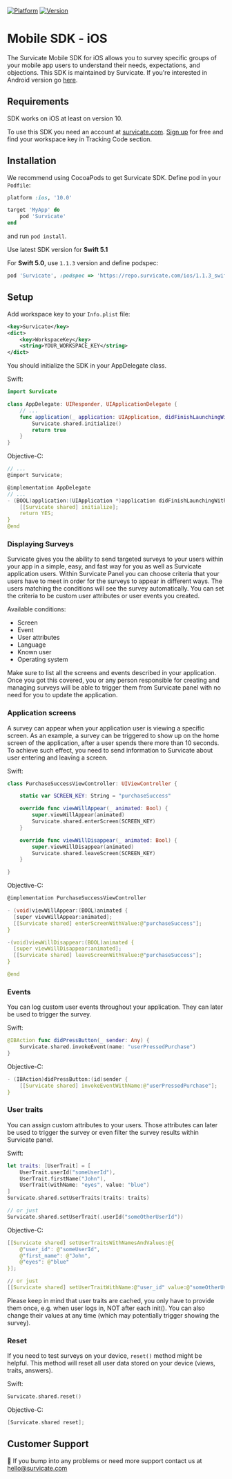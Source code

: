 [![Platform](https://img.shields.io/badge/platform-iOS-green.svg)](https://survicate.com/mobile-surveys/)
[![Version](https://img.shields.io/cocoapods/v/Survicate.svg)](https://developers.survicate.com/mobile-sdk/ios/)

# Mobile SDK - iOS

The Survicate Mobile SDK for iOS allows you to survey specific groups of your mobile app users to understand their needs, expectations, and objections. This SDK is maintained by Survicate. If you're interested in Android version go [here](https://github.com/Survicate/survicate-android-sdk).

## Requirements

SDK works on iOS at least on version 10.

To use this SDK you need an account at [survicate.com](https://survicate.com).
[Sign up](https://panel.survicate.com/#/signup) for free and find your workspace key in Tracking Code section.

## Installation

We recommend using CocoaPods to get Survicate SDK.
Define pod in your `Podfile`:
```ruby
platform :ios, '10.0'

target 'MyApp' do
    pod 'Survicate'
end
```

and run `pod install`.

Use latest SDK version for **Swift 5.1**

For **Swift 5.0**, use `1.1.3` version and define podspec: 
```ruby
pod 'Survicate', :podspec => 'https://repo.survicate.com/ios/1.1.3_swift5.0/Survicate.podspec'
```

## Setup

Add workspace key to your `Info.plist` file:
```xml
<key>Survicate</key>
<dict>
    <key>WorkspaceKey</key>
    <string>YOUR_WORKSPACE_KEY</string>
</dict>
```

You should initialize the SDK in your AppDelegate class.

Swift:
```swift
import Survicate

class AppDelegate: UIResponder, UIApplicationDelegate {
    // ...
    func application(_ application: UIApplication, didFinishLaunchingWithOptions launchOptions: [UIApplicationLaunchOptionsKey: Any]?) -> Bool {
        Survicate.shared.initialize()
        return true
    }
}
```

Objective-C:
```c
// ...
@import Survicate;

@implementation AppDelegate
// ...
- (BOOL)application:(UIApplication *)application didFinishLaunchingWithOptions:(NSDictionary *)launchOptions {
    [[Survicate shared] initialize];
    return YES;
}
@end
```

### Displaying Surveys

Survicate gives you the ability to send targeted surveys to your users within your app in a simple, easy, and fast way for you as well as Survicate application users.
Within Survicate Panel you can choose criteria that your users have to meet in order for the surveys to appear in different ways.
The users matching the conditions will see the survey automatically. You can set the criteria to be custom user attributes or user events you created.

Available conditions:
- Screen
- Event
- User attributes
- Language
- Known user
- Operating system

Make sure to list all the screens and events described in your application.
Once you got this covered, you or any person responsible for creating and managing surveys will be able to trigger them from Survicate panel with no need for you to update the application.

### Application screens

A survey can appear when your application user is viewing a specific screen.
As an example, a survey can be triggered to show up on the home screen of the application, after a user spends there more than 10 seconds.
To achieve such effect, you need to send information to Survicate about user entering and leaving a screen. 

Swift:
```swift
class PurchaseSuccessViewController: UIViewController {

    static var SCREEN_KEY: String = "purchaseSuccess"

    override func viewWillAppear(_ animated: Bool) {
        super.viewWillAppear(animated)
        Survicate.shared.enterScreen(SCREEN_KEY)
    }

    override func viewWillDisappear(_ animated: Bool) {
        super.viewWillDisappear(animated)
        Survicate.shared.leaveScreen(SCREEN_KEY)
    }

}
```

Objective-C:
```c
@implementation PurchaseSuccessViewController

- (void)viewWillAppear:(BOOL)animated {  
  [super viewWillAppear:animated];
  [[Survicate shared] enterScreenWithValue:@"purchaseSuccess"];
}

-(void)viewWillDisappear:(BOOL)animated {  
  [super viewWillDisappear:animated];  
  [[Survicate shared] leaveScreenWithValue:@"purchaseSuccess"];  
}

@end
```

### Events

You can log custom user events throughout your application. They can later be used to trigger the survey.

Swift:
```swift
@IBAction func didPressButton(_ sender: Any) {
    Survicate.shared.invokeEvent(name: "userPressedPurchase")
}
```

Objective-C:
```c
- (IBAction)didPressButton:(id)sender {
    [[Survicate shared] invokeEventWithName:@"userPressedPurchase"];
}
```

### User traits

You can assign custom attributes to your users. Those attributes can later be used to trigger the survey or even filter the survey results within Survicate panel. 

Swift:
```swift
let traits: [UserTrait] = [
    UserTrait.userId("someUserId"),
    UserTrait.firstName("John"),
    UserTrait(withName: "eyes", value: "blue")
]
Survicate.shared.setUserTraits(traits: traits)

// or just
Survicate.shared.setUserTrait(.userId("someOtherUserId"))
```

Objective-C:
```c
[[Survicate shared] setUserTraitsWithNamesAndValues:@{
    @"user_id": @"someUserId",
    @"first_name": @"John",
    @"eyes": @"blue"
}];

// or just
[[Survicate shared] setUserTraitWithName:@"user_id" value:@"someOtherUserId"];
```

Please keep in mind that user traits are cached, you only have to provide them once, e.g. when user logs in, NOT after each init().
You can also change their values at any time (which may potentially trigger showing the survey).

### Reset

If you need to test surveys on your device, `reset()` method might be helpful. This method will reset all user data stored on your device (views, traits, answers).

Swift:
```swift
Survicate.shared.reset()
```

Objective-C:
```c
[Survicate.shared reset];
```

## Customer Support

👋 If you bump into any problems or need more support contact us at hello@survicate.com
